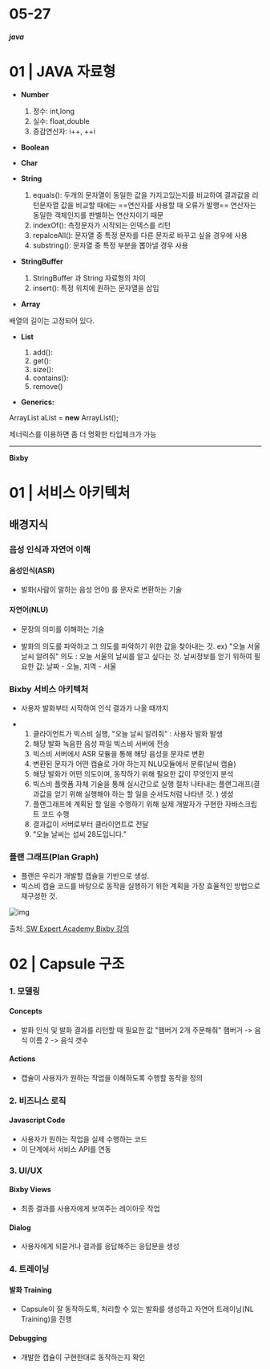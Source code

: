 # 05-27

##### java

# 01 | JAVA 자료형

- **Number**
  1. 정수: int,long
  2. 실수: float,double
  3. 증감연산자: i++, ++i

- **Boolean**

- **Char**

- **String**
  1. equals(): 두개의 문자열이 동일한 값을 가지고있는지를 비교하여 결과값을 리턴문자열 값을 비교할 때에는 ==연산자를 사용할 때 오류가 발행== 연산자는 동일한 객체인지를 판별하는 연산자이기 때문
  2. indexOf(): 측정문자가 시작되는 인덱스를 리턴
  3. repalceAll(): 문자열 중 특정 문자를 다른 문자로 바꾸고 싶을 경우에 사용
  4. substring(): 문자열 중 특정 부분을 뽑아낼 경우 사용

- **StringBuffer**
  1. StringBuffer 과 String 자료형의 차이
  2. insert(): 특정 위치에 원하는 문자열을 삽입

- **Array**

배열의 길이는 고정되어 있다.

- **List**
  1. add():
  2. get():
  3. size():
  4. contains():
  5. remove()

- **Generics:**

ArrayList<String> aList = **new** ArrayList<String>();

제너릭스를 이용하면 좀 더 명확한 타입체크가 가능



---



**Bixby**

# **01 | 서비스 아키텍처**

## **배경지식**

### **음성 인식과 자연어 이해**

#### **음성인식(ASR)**

- 발화(사람이 말하는 음성 언어) 를 문자로 변환하는 기술

#### **자연어(NLU)**

- 문장의 의미를 이해하는 기술

- 발화의 의도를 파악하고 그 의도를 파악하기 위한 값을 찾아내는 것.
  ex) "오늘 서울 날씨 알려줘"
  의도 :  오늘 서울의 날씨를 알고 싶다는 것.
  날씨정보를 얻기 위하여 필요한 값: 날짜 - 오늘, 지역 - 서울

### **Bixby 서비스 아키텍처**

- 사용자 발화부터 시작하여 인식 결과가 나올 때까지

- 1. 클라이언트가 빅스비 실행, "오늘 날씨 알려줘" : 사용자 발화 발생
  2. 해당 발화 녹음한 음성 파일 빅스비 서버에 전송
  3. 빅스비 서버에서 ASR 모듈을 통해 해당 음성을 문자로 변환
  4. 변환된 문자가 어떤 캡슐로 가야 하는지 NLU모듈에서 분류(날씨 캡슐)
  5. 해당 발화가 어떤 의도이며, 동작하기 위해 필요한 값이 무엇인지 분석
  6. 빅스비 플랫폼 자체 기술을 통해 실시간으로 실행 절차 나타내는 플랜그래프(결과값을 얻기 위해 실행해야 하는 할 일을 순서도처럼 나타낸 것. ) 생성
  7. 플랜그래프에 계획된 할 일을 수행하기 위해 실제 개발자가 구현한 자바스크립트 코드 수행
  8. 결과값이 서버로부터 클라이언트로 전달
  9. "오늘 날씨는 섭씨 28도입니다."

### **플랜 그래프(Plan Graph)**

- 플랜은 우리가 개발할 캡슐을 기반으로 생성.
- 빅스비 캡슐 코드를 바탕으로 동작을 실행하기 위한 계획을 가장 효율적인 방법으로 재구성한 것.

![img](https://lh5.googleusercontent.com/3qI35XxUR7ZHxvEIm4h2LrCF3nQX_iiyKj81B_CsyTz8K4TEVrDJZa-O7qWKRX3iNTNRj6DlZOOOSFc1zXQbWRzO68ZmstDAq-N1OAWkmS8rdUTOtr3yu-1Bnbgn5guPZeXi6zGI)

출처:[ SW Expert Academy Bixby  강의](https://swexpertacademy.com/main/learn/course/lectureVideoPlayer.do)

# **02 | Capsule 구조**

### **1. 모델링**

#### **Concepts**

- 발화 인식 및 발화 결과를 리턴할 때 필요한 값
  "햄버거 2개 주문해줘"
  햄버거 -> 음식 이름
  2 -> 음식 갯수

#### **Actions**

- 캡슐이 사용자가 원하는 작업을 이해하도록 수행할 동작을 정의

### **2.  비즈니스 로직**

#### **Javascript Code**

- 사용자가 원하는 작업을 실제 수행하는 코드
- 이 단계에서 서비스 API를 연동

### **3. UI/UX**

#### **Bixby Views**

- 최종 결과를 사용자에게 보여주는 레이아웃 작업

#### **Dialog**

- 사용자에게 되묻거나 결과를 응답해주는 응답문을 생성

### **4. 트레이닝**

#### **발화 Training**

- Capsule이 잘 동작하도록, 처리할 수 있는 발화를 생성하고 자연어 트레이닝(NL Training)을 진행

#### **Debugging**

- 개발한 캡슐이 구현한대로 동작하는지 확인